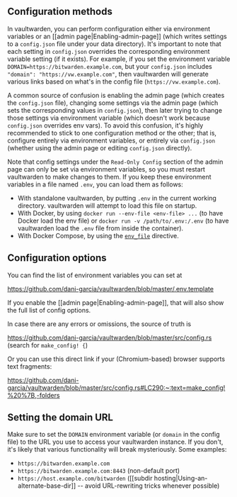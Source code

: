 ## Configuration methods

In vaultwarden, you can perform configuration either via environment variables or an [[admin page|Enabling-admin-page]] (which writes settings to a `config.json` file under your data directory). It's important to note that each setting in `config.json` overrides the corresponding environment variable setting (if it exists). For example, if you set the environment variable `DOMAIN=https://bitwarden.example.com`, but your `config.json` includes `"domain": "https://vw.example.com"`, then vaultwarden will generate various links based on what's in the config file (`https://vw.example.com`).

A common source of confusion is enabling the admin page (which creates the `config.json` file), changing some settings via the admin page (which sets the corresponding values in `config.json`), then later trying to change those settings via environment variable (which doesn't work because `config.json` overrides env vars). To avoid this confusion, it's highly recommended to stick to one configuration method or the other; that is, configure entirely via environment variables, or entirely via `config.json` (whether using the admin page or editing `config.json` directly).

Note that config settings under the `Read-Only Config` section of the admin page can only be set via environment variables, so you must restart vaultwarden to make changes to them. If you keep these environment variables in a file named `.env`, you can load them as follows:

* With standalone vaultwarden, by putting `.env` in the current working directory. vaultwarden will attempt to load this file on startup.
* With Docker, by using `docker run --env-file <env-file> ...` (to have Docker load the env file) or `docker run -v /path/to/.env:/.env` (to have vaultwarden load the `.env` file from inside the container).
* With Docker Compose, by using the [`env_file`](https://docs.docker.com/compose/environment-variables/#the-env_file-configuration-option) directive.

## Configuration options

You can find the list of environment variables you can set at

https://github.com/dani-garcia/vaultwarden/blob/master/.env.template

If you enable the [[admin page|Enabling-admin-page]], that will also show the full list of config options.

In case there are any errors or omissions, the source of truth is

https://github.com/dani-garcia/vaultwarden/blob/master/src/config.rs (search for `make_config! {`)

Or you can use this direct link if your (Chromium-based) browser supports text fragments:

https://github.com/dani-garcia/vaultwarden/blob/master/src/config.rs#LC290:~:text=make_config!%20%7B,-folders

## Setting the domain URL

Make sure to set the `DOMAIN` environment variable (or `domain` in the config file) to the URL you use to access your vaultwarden instance. If you don't, it's likely that various functionality will break mysteriously. Some examples:

* `https://bitwarden.example.com`
* `https://bitwarden.example.com:8443` (non-default port)
* `https://host.example.com/bitwarden` ([[subdir hosting|Using-an-alternate-base-dir]] -- avoid URL-rewriting tricks whenever possible)